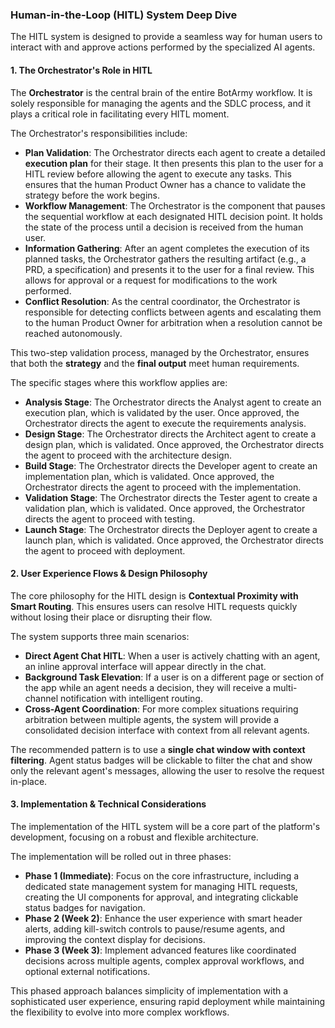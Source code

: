 ### **Human-in-the-Loop (HITL) System Deep Dive**

The HITL system is designed to provide a seamless way for human users to interact with and approve actions performed by the specialized AI agents.

#### **1. The Orchestrator's Role in HITL**

The **Orchestrator** is the central brain of the entire BotArmy workflow. It is solely responsible for managing the agents and the SDLC process, and it plays a critical role in facilitating every HITL moment.

The Orchestrator's responsibilities include:

* **Plan Validation**: The Orchestrator directs each agent to create a detailed **execution plan** for their stage. It then presents this plan to the user for a HITL review before allowing the agent to execute any tasks. This ensures that the human Product Owner has a chance to validate the strategy before the work begins.
* **Workflow Management**: The Orchestrator is the component that pauses the sequential workflow at each designated HITL decision point. It holds the state of the process until a decision is received from the human user.
* **Information Gathering**: After an agent completes the execution of its planned tasks, the Orchestrator gathers the resulting artifact (e.g., a PRD, a specification) and presents it to the user for a final review. This allows for approval or a request for modifications to the work performed.
* **Conflict Resolution**: As the central coordinator, the Orchestrator is responsible for detecting conflicts between agents and escalating them to the human Product Owner for arbitration when a resolution cannot be reached autonomously.

This two-step validation process, managed by the Orchestrator, ensures that both the **strategy** and the **final output** meet human requirements.

The specific stages where this workflow applies are:

* **Analysis Stage**: The Orchestrator directs the Analyst agent to create an execution plan, which is validated by the user. Once approved, the Orchestrator directs the agent to execute the requirements analysis.
* **Design Stage**: The Orchestrator directs the Architect agent to create a design plan, which is validated. Once approved, the Orchestrator directs the agent to proceed with the architecture design.
* **Build Stage**: The Orchestrator directs the Developer agent to create an implementation plan, which is validated. Once approved, the Orchestrator directs the agent to proceed with the implementation.
* **Validation Stage**: The Orchestrator directs the Tester agent to create a validation plan, which is validated. Once approved, the Orchestrator directs the agent to proceed with testing.
* **Launch Stage**: The Orchestrator directs the Deployer agent to create a launch plan, which is validated. Once approved, the Orchestrator directs the agent to proceed with deployment.

#### **2. User Experience Flows & Design Philosophy**

The core philosophy for the HITL design is **Contextual Proximity with Smart Routing**. This ensures users can resolve HITL requests quickly without losing their place or disrupting their flow.

The system supports three main scenarios:

* **Direct Agent Chat HITL**: When a user is actively chatting with an agent, an inline approval interface will appear directly in the chat.
* **Background Task Elevation**: If a user is on a different page or section of the app while an agent needs a decision, they will receive a multi-channel notification with intelligent routing.
* **Cross-Agent Coordination**: For more complex situations requiring arbitration between multiple agents, the system will provide a consolidated decision interface with context from all relevant agents.

The recommended pattern is to use a **single chat window with context filtering**. Agent status badges will be clickable to filter the chat and show only the relevant agent's messages, allowing the user to resolve the request in-place.

#### **3. Implementation & Technical Considerations**

The implementation of the HITL system will be a core part of the platform's development, focusing on a robust and flexible architecture.

The implementation will be rolled out in three phases:

* **Phase 1 (Immediate)**: Focus on the core infrastructure, including a dedicated state management system for managing HITL requests, creating the UI components for approval, and integrating clickable status badges for navigation.
* **Phase 2 (Week 2)**: Enhance the user experience with smart header alerts, adding kill-switch controls to pause/resume agents, and improving the context display for decisions.
* **Phase 3 (Week 3)**: Implement advanced features like coordinated decisions across multiple agents, complex approval workflows, and optional external notifications.

This phased approach balances simplicity of implementation with a sophisticated user experience, ensuring rapid deployment while maintaining the flexibility to evolve into more complex workflows.
